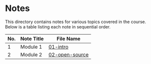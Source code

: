 # Notes

This directory contains notes for various topics covered in the course. Below is a table listing each note in sequential order.

| No. | Note Title                        | File Name                          |
|-----|-----------------------------------|------------------------------------|
| 1   | Module 1       | [01-intro](01-intro/README.md) |
| 2   | Module 2         | [02-open-source](02-open-source/README.md) |


